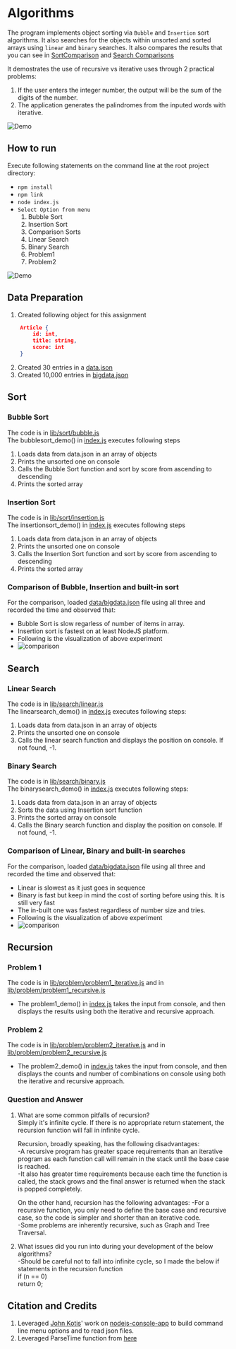# Algorithms

The program implements object sorting via `Bubble` and `Insertion` sort algorithms. It  also searches for the objects within unsorted and sorted arrays using `linear` and `binary` searches. It also compares the results that you can see in [SortComparison](data/sortcomparison.png) and [Search Comparisons](data/searchcomparison.png)  

It demostrates the use of recursive vs iterative uses through 2 practical problems:
1. If the user enters the integer number, the output will be the sum of the digits of the number.
2. The application generates the palindromes from the inputed words with iterative. 

![Demo](data/demo.gif)  

## How to run

Execute following statements on the command line at the root project directory:

- `npm install`
- `npm link`
- `node index.js`  
- `Select Option from menu`  
	1. Bubble Sort   
	2. Insertion Sort   
	3. Comparison Sorts  
	4. Linear Search  
	5. Binary Search  
	6. Problem1  
	7. Problem2  

![Demo](data/demo.gif)  

## Data Preparation 
1.	Created following object for this assignment  
``` json 
    Article { 
        id: int, 
        title: string, 
        score: int
    }
```
2.	Created 30 entries in a [data.json](data/data.json) 
3.	Created 10,000 entries in [bigdata.json](data/bigdata.json) 

##	Sort 

### Bubble Sort
The code is in [lib/sort/bubble.js](lib/sort/bubble.js)  
The bubblesort_demo() in [index.js](index.js) executes following steps

1.	Loads data from data.json  in an array of objects
2.  Prints the unsorted one on console
3.	Calls the Bubble Sort function and sort by score from ascending to descending
4.	Prints the sorted array

### Insertion Sort
The code is in [lib/sort/insertion.js](lib/sort/insertion.js)  
The insertionsort_demo() in [index.js](index.js) executes following steps

1.	Loads data from data.json  in an array of objects
2.  Prints the unsorted one on console
3.	Calls the Insertion Sort function and sort by score from ascending to descending
4.	Prints the sorted array

### Comparison of Bubble, Insertion and built-in sort

For the comparison, loaded [data/bigdata.json](data/bigdata.json) file using all three and recorded the time and observed that:
- Bubble Sort is slow regarless of number of items in array.
- Insertion sort is fastest on at least NodeJS platform.  
- Following is the visualization of above experiment   
- ![comparison](data/sortcomparison.png)

## Search

### Linear Search
The code is in [lib/search/linear.js](lib/search/linear.js)  
The linearsearch_demo() in [index.js](index.js) executes following steps:  

1.	Loads data from data.json in an array of objects
2.	Prints the unsorted one on console
3.	Calls the linear search function and displays the position on console. If not found, -1.

### Binary Search
The code is in [lib/search/binary.js](lib/search/binary.js)  
The binarysearch_demo() in [index.js](index.js) executes following steps:  

1.	Loads data from data.json in an array of objects
2.  Sorts the data using Insertion sort function
3.	Prints the sorted array on console
4.	Calls the Binary search function and display the position on console. If not found, -1.

### Comparison of Linear, Binary and built-in searches

For the comparison, loaded [data/bigdata.json](data/bigdata.json) file using all three and recorded the time and observed that:
- Linear is slowest as it just goes in sequence 
- Binary is fast but keep in mind the cost of sorting before using this. It is still very fast
- The in-built one was fastest regardless of number size and tries. 
- Following is the visualization of above experiment   
- ![comparison](data/searchcomparison.png)


## Recursion

### Problem 1
The code is in [lib/problem/problem1_iterative.js](lib/problem/problem1_iterative.js) and in [lib/problem/problem1_recursive.js](lib/problem/problem1_recursive.js)

- The problem1_demo() in [index.js](index.js) takes the input from console, and then displays the results using both the iterative and recursive approach.
 
### Problem 2
The code is in [lib/problem/problem2_iterative.js](lib/problem/problem2_iterative.js) and in [lib/problem/problem2_recursive.js](lib/problem/problem2_recursive.js)

- The problem2_demo() in [index.js](index.js) takes the input from console, and then displays the counts and number of combinations on console using both the iterative and recursive approach.  
 
### Question and Answer
1. What are some common pitfalls of recursion?   
    Simply it's infinite cycle. If there is no appropriate return statement, the recursion function will fall in infinite cycle.  
    
    Recursion, broadly speaking, has the following disadvantages:  
    -A recursive program has greater space requirements than an iterative program 
    as each function call will remain in the stack until the base case is reached.  
    -It also has greater time requirements because each time the function is called, 
    the stack grows and the final answer is returned when the stack is popped completely.  
  
    On the other hand, recursion has the following advantages:
    -For a recursive function, you only need to define the base case and recursive case, 
    so the code is simpler and shorter than an iterative code.  
    -Some problems are inherently recursive, such as Graph and Tree Traversal.  

2. What issues did you run into during your development of the below algorithms?  
    -Should be careful not to fall into infinite cycle, so I made the below if statements in the recursion function  
        if (n == 0)  
            return 0;
 
## Citation and Credits

1. Leveraged [John Kotis](https://github.com/johnkottis)' work on [nodejs-console-app](https://github.com/johnkottis/nodejs-console-app) to build command line menu options and to read json files.
2. Leveraged ParseTime function from [here](https://npmdoc.github.io/node-npmdoc-tcp-ping/build/apidoc.html)
